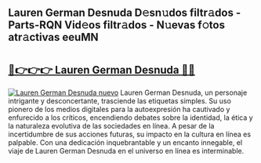 ## Lauren German Desnuda D𝚎sn𝚞dos filtr𝚊dos - Parts-RQN Vid𝚎os filtr𝚊dos - N𝚞evas f𝚘tos atr𝚊ctivas eeuMN

# <h2><a href="http://mb2kspj.tromn.icu/?c=Lauren+German+Desnuda">🔗👉👉👉 Lauren German Desnuda 🔗🔗</a></h2>

[![Lauren German Desnuda nuevo](https://i.imgur.com/pEAQMta.gif)](http://mb2kspj.tromn.icu/?c=Lauren+German+Desnuda)
Lauren German Desnuda, un personaje intrigante y desconcertante, trasciende las etiquetas simples. Su uso pionero de los medios digitales para la autoexpresión ha cautivado y enfurecido a los críticos, encendiendo debates sobre la identidad, la ética y la naturaleza evolutiva de las sociedades en línea. A pesar de la incertidumbre de sus acciones futuras, su impacto en la cultura en línea es palpable. Con una dedicación inquebrantable y un encanto innegable, el viaje de Lauren German Desnuda en el universo en línea es interminable.
